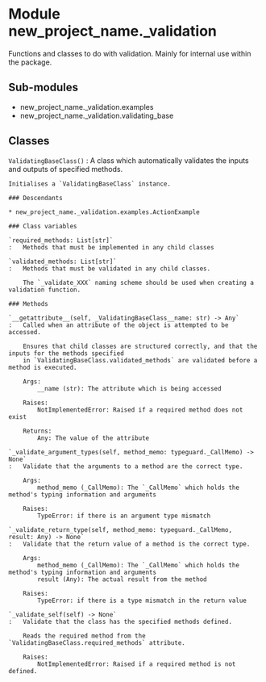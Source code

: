 Module new_project_name._validation
===================================
Functions and classes to do with validation. Mainly for internal use within the package.

Sub-modules
-----------
* new_project_name._validation.examples
* new_project_name._validation.validating_base

Classes
-------

`ValidatingBaseClass()`
:   A class which automatically validates the inputs and outputs of specified methods.
    
    Initialises a `ValidatingBaseClass` instance.

    ### Descendants

    * new_project_name._validation.examples.ActionExample

    ### Class variables

    `required_methods: List[str]`
    :   Methods that must be implemented in any child classes

    `validated_methods: List[str]`
    :   Methods that must be validated in any child classes.
        
        The `_validate_XXX` naming scheme should be used when creating a validation function.

    ### Methods

    `__getattribute__(self, _ValidatingBaseClass__name: str) ‑> Any`
    :   Called when an attribute of the object is attempted to be accessed.
        
        Ensures that child classes are structured correctly, and that the inputs for the methods specified
        in `ValidatingBaseClass.validated_methods` are validated before a method is executed.
        
        Args:
            __name (str): The attribute which is being accessed
        
        Raises:
            NotImplementedError: Raised if a required method does not exist
        
        Returns:
            Any: The value of the attribute

    `_validate_argument_types(self, method_memo: typeguard._CallMemo) ‑> None`
    :   Validate that the arguments to a method are the correct type.
        
        Args:
            method_memo (_CallMemo): The `_CallMemo` which holds the method's typing information and arguments
        
        Raises:
            TypeError: if there is an argument type mismatch

    `_validate_return_type(self, method_memo: typeguard._CallMemo, result: Any) ‑> None`
    :   Validate that the return value of a method is the correct type.
        
        Args:
            method_memo (_CallMemo): The `_CallMemo` which holds the method's typing information and arguments
            result (Any): The actual result from the method
        
        Raises:
            TypeError: if there is a type mismatch in the return value

    `_validate_self(self) ‑> None`
    :   Validate that the class has the specified methods defined.
        
        Reads the required method from the `ValidatingBaseClass.required_methods` attribute.
        
        Raises:
            NotImplementedError: Raised if a required method is not defined.